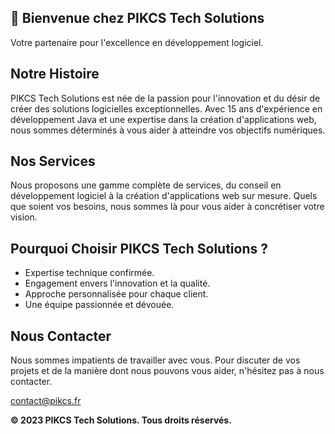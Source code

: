 ## 👋 Bienvenue chez PIKCS Tech Solutions

Votre partenaire pour l'excellence en développement logiciel.

## Notre Histoire

PIKCS Tech Solutions est née de la passion pour l'innovation et du désir de créer des solutions logicielles exceptionnelles. Avec 15 ans d'expérience en développement Java et une expertise dans la création d'applications web, nous sommes déterminés à vous aider à atteindre vos objectifs numériques.

## Nos Services

Nous proposons une gamme complète de services, du conseil en développement logiciel à la création d'applications web sur mesure. Quels que soient vos besoins, nous sommes là pour vous aider à concrétiser votre vision.

## Pourquoi Choisir PIKCS Tech Solutions ?

- Expertise technique confirmée.
- Engagement envers l'innovation et la qualité.
- Approche personnalisée pour chaque client.
- Une équipe passionnée et dévouée.

## Nous Contacter

Nous sommes impatients de travailler avec vous. Pour discuter de vos projets et de la manière dont nous pouvons vous aider, n'hésitez pas à nous contacter.

contact@pikcs.fr

**© 2023 PIKCS Tech Solutions. Tous droits réservés.**




<!--

**Here are some ideas to get you started:**

🙋‍♀️ A short introduction - what is your organization all about?
🌈 Contribution guidelines - how can the community get involved?
👩‍💻 Useful resources - where can the community find your docs? Is there anything else the community should know?
🍿 Fun facts - what does your team eat for breakfast?
🧙 Remember, you can do mighty things with the power of [Markdown](https://docs.github.com/github/writing-on-github/getting-started-with-writing-and-formatting-on-github/basic-writing-and-formatting-syntax)
-->
